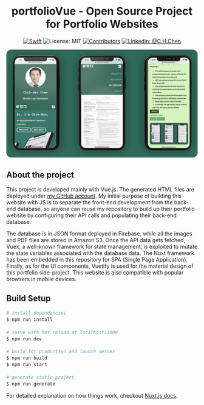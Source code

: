 <h1 align="center">portfolioVue - Open Source Project for Portfolio Websites</h1>

<p align="center">
<a href="https://vuejs.org/"><img src="https://img.shields.io/badge/Vue.js-orange.svg?style=flat" alt="Swift"/></a>
<img src="https://img.shields.io/github/license/ChihHaoChen/portfolioVue.svg?style=flat" alt="License: MIT">
<a href="https://github.com/ChihHaoChen/portfolioVue/graphs/contributors"><img src="https://img.shields.io/github/contributors/ChihHaoChen/portfolioVue.svg?style=flat" alt="Contributors"></a>
<a href="https://www.linkedin.com/in/chih-hao-chen-13583369/"><img src="https://img.shields.io/badge/Linkedin-@C.H.Chen-blue.svg" alt="Linkedin: @C.H.Chen"/></a>
</p>

<p align="center">
<img src="Resources/screenshotPortfolioVueCornered-min.png" alt="Screenshots of the portfolio website">
</p>


## About the project
This project is developed mainly with Vue.js. The generated HTML files are deployed under [my GitHub account](https://chihhaochen.github.io/). My initial purpose of building this website with JS is to separate the front-end development from the back-end database, so anyone can reuse my repository to build up their portfolio website by configuring their API calls and populating their back-end database.

The database is in JSON format deployed in Firebase, while all the images and PDF files are stored in Amazon S3. Once the API data gets fetched, Vuex, a well-known framework for state management, is exploited to mutate the state variables associated with the database data. The Nuxt framework has been embedded in this repository for SPA (Single Page Application). Finally, as for the UI components, Vuetify is used for the material design of this portfolio side-project. This website is also compatible with popular browsers in mobile devices.

## Build Setup

``` bash
# install dependencies
$ npm run install

# serve with hot reload at localhost:3000
$ npm run dev

# build for production and launch server
$ npm run build
$ npm run start

# generate static project
$ npm run generate
```

For detailed explanation on how things work, checkout [Nuxt.js docs](https://nuxtjs.org).
